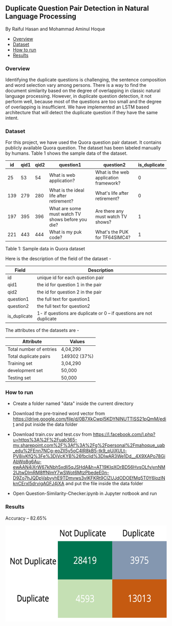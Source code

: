 ## Duplicate Question Pair Detection in Natural Language Processing
By Raiful Hasan and Mohammad Aminul Hoque 

* [Overview](#overview)
* [Dataset](#dataset)
* [How to run](#how-to-run)
* [Results](#results)

### Overview
Identifying the duplicate questions is challenging, the sentence composition and word selection vary among persons. 
There is a way to find the document similarity based on the degree of overlapping in classic natural language processing. 
However, in duplicate question detection, it not perform well, because most of the questions are too small and the degree 
of overlapping is insufficient. We have implemented an LSTM based architecture that will detect the duplicate question if 
they have the same intent.

### Dataset
For this project, we have used the Quora question pair dataset. It contains publicly available Quora question. The dataset has been labeled manually by humans. Table 1 shows the sample data of the dataset.


| id | qid1 | qid2 | question1 | question2 | is_duplicate | 
| --- | --- | --- | --- | --- | --- |
| 25 | 53 | 54 | What is web application? | What is the web application framework? | 0 |
| 139 | 279 | 280 | What is the ideal life after retirement? | What's life after retirement? | 0 |
| 197 | 395 | 396 | What are some must watch TV shows before you die? | Are there any must watch TV shows? | 1 | 
| 221 | 443 | 444 | What is my puk code? | What's the PUK for TF64SIMC4? | 1 | 

Table 1: Sample data in Quora dataset

Here is the description of the field of the dataset - 

| Field | Description |
| --- | --- |
| id | unique id for each question pair |
| qid1 | the id for question 1 in the pair |
| qid2 | the id for question 2 in the pair |
| question1 | the full text for question1 |
| question2 | the full text for question2 |
| is_duplicate | 1- if questions are duplicate or 0 – if questions are not duplicate |

The attributes of the datasets are -

| Attribute | Values |
| --- | --- |
| Total number of entries | 4,04,290 |
| Total duplicate pairs | 149302 (37%) |
| Training set | 3,04,290 |
| development set | 50,000 |
| Testing set | 50,000 |


### How to run

* Create a folder named "data" inside the current directory

* Download the pre-trained word vector from https://drive.google.com/file/d/0B7XkCwpI5KDYNlNUTTlSS21pQmM/edit and put inside the data folder

* Download train.csv and test.csv from https://l.facebook.com/l.php?u=https%3A%2F%2Fuab365-my.sharepoint.com%2F%3Af%3A%2Fg%2Fpersonal%2Fmahoque_uab_edu%2FEnn7NCg-eoZIl5y5oC4lR8kB5-tk9_pUiXULt-PV8ivKfQ%3Fe%3DjVcKYB%26fbclid%3DIwAR3We1Dd__4X9XAPo78GiAbWq8g6Au-ewAAN4iXrW67kNbh5xdli5qJSHdA&h=AT19KIqXOrBD56HvsOLfyiynNM2IJtwDlmRM8ffNImY7wSWot6MtzPbedeE0n-D9Zo7hJQDpVabvyhE9TDmvws3vlKFKRt9CIZUJdODOEfMq5T0Y6lozINknCErxI5drvigAGFJ4jXA and put the file inside the data folder

* Open Question-Similarity-Checker.ipynb in Jupyter notbook and run


### Results

Accuracy – 82.65% 

<img src="./confusion_matrix.png" width="600" height="300">



